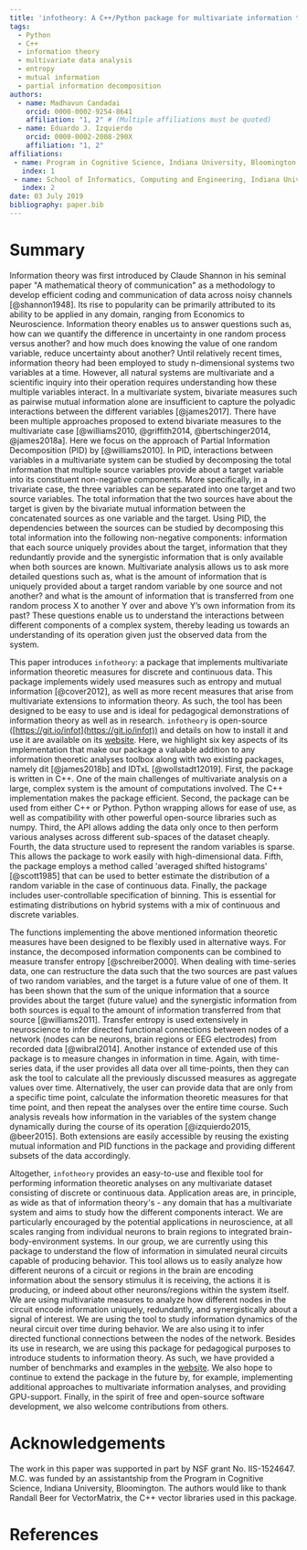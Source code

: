 ```yaml
---
title: 'infotheory: A C++/Python package for multivariate information theoretic analysis'
tags:
  - Python
  - C++
  - information theory
  - multivariate data analysis
  - entropy
  - mutual information
  - partial information decomposition
authors:
  - name: Madhavun Candadai
    orcid: 0000-0002-9254-8641
    affiliation: "1, 2" # (Multiple affiliations must be quoted)
  - name: Eduardo J. Izquierdo
    orcid: 0000-0002-2008-290X
    affiliation: "1, 2"
affiliations:
 - name: Program in Cognitive Science, Indiana University, Bloomington, IN, U.S.A.
   index: 1
 - name: School of Informatics, Computing and Engineering, Indiana University, Bloomington, IN, U.S.A.
   index: 2
date: 03 July 2019
bibliography: paper.bib
---
```


# Summary

Information theory was first introduced by Claude Shannon in his seminal paper "A mathematical theory of communication" as a methodology to develop efficient coding and communication of data across noisy channels [@shannon1948]. Its rise to popularity can be primarily attributed to its ability to be applied in any domain, ranging from Economics to Neuroscience. Information theory enables us to answer questions such as, how can we quantify the difference in uncertainty in one random process versus another? and how much does knowing the value of one random variable, reduce uncertainty about another? Until relatively recent times, information theory had been employed to study n-dimensional systems two variables at a time. However, all natural systems are multivariate and a scientific inquiry into their operation requires understanding how these multiple variables interact. In a multivariate system, bivariate measures such as pairwise mutual information alone are insufficient to capture the polyadic interactions between the different variables [@james2017]. There have been multiple approaches proposed to extend bivariate measures to the multivariate case [@williams2010, @griffith2014, @bertschinger2014, @james2018a]. Here we focus on the approach of Partial Information Decomposition (PID) by [@williams2010]. In PID, interactions between variables in a multivariate system can be studied by decomposing the total information that multiple source variables provide about a target variable into its constituent non-negative components. More specifically, in a trivariate case, the three variables can be separated into one target and two source variables. The total information that the two sources have about the target is given by the bivariate mutual information between the concatenated sources as one variable and the target. Using PID, the dependencies between the sources can be studied by decomposing this total information into the following non-negative components: information that each source uniquely provides about the target, information that they redundantly provide and the synergistic information that is only available when both sources are known. Multivariate analysis allows us to ask more detailed questions such as, what is the amount of information that is uniquely provided about a target random variable by one source and not another? and what is the amount of information that is transferred from one random process X to another Y over and above Y’s own information from its past? These questions enable us to understand the interactions between different components of a complex system, thereby leading us towards an understanding of its operation given just the observed data from the system.

This paper introduces ``infotheory``: a package that implements multivariate information theoretic measures for discrete and continuous data. This package implements widely used measures such as entropy and mutual information [@cover2012], as well as more recent measures that arise from multivariate extensions to information theory.
As such, the tool has been designed to be easy to use and is ideal for pedagogical demonstrations of information theory as well as in research.
``infotheory`` is open-source ([https://git.io/infot](https://git.io/infot)) and details on how to install it and use it are available on its [website](http://mcandadai.com/infotheory/).
Here, we highlight six key aspects of its implementation that make our package a valuable addition to any information theoretic analyses toolbox along with two existing packages, namely dit [@james2018b] and IDTxL [@wollstadt12019].
First, the package is written in C++. One of the main challenges of multivariate analysis on a large, complex system is the amount of computations involved. The C++ implementation makes the package efficient.
Second, the package can be used from either C++ or Python. Python wrapping allows for ease of use, as well as compatibility with other powerful open-source libraries such as numpy.
Third, the API allows adding the data only once to then perform various analyses across different sub-spaces of the dataset cheaply.
Fourth, the data structure used to represent the random variables is sparse. This allows the package to work easily with high-dimensional data.
Fifth, the package employs a method called 'averaged shifted histograms' [@scott1985] that can be used to better estimate the distribution of a random variable in the case of continuous data.
Finally, the package includes user-controllable specification of binning. This is essential for estimating distributions on hybrid systems with a mix of continuous and discrete variables.

The functions implementing the above mentioned information theoretic measures have been designed to be flexibly used in alternative ways. For instance, the decomposed information components can be combined to measure transfer entropy [@schreiber2000]. When dealing with time-series data, one can restructure the data such that the two sources are past values of two random variables, and the target is a future value of one of them. It has been shown that the sum of the unique information that a source provides about the target (future value) and the synergistic information from both sources is equal to the amount of information transferred from that source [@williams2011]. Transfer entropy is used extensively in neuroscience to infer directed functional connections between nodes of a network (nodes can be neurons, brain regions or EEG electrodes) from recorded data [@wibral2014]. Another instance of extended use of this package is to measure changes in information in time. Again, with time-series data, if the user provides all data over all time-points, then they can ask the tool to calculate all the previously discussed measures as aggregate values over time. Alternatively, the user can provide data that are only from a specific time point, calculate the information theoretic measures for that time point, and then repeat the analyses over the entire time course. Such analysis reveals how information in the variables of the system change dynamically during the course of its operation [@izquierdo2015, @beer2015]. Both extensions are easily accessible by reusing the existing mutual information and PID functions in the package and providing different subsets of the data accordingly.

Altogether, ``infotheory`` provides an easy-to-use and flexible tool for performing information theoretic analyses on any multivariate dataset consisting of discrete or continuous data. Application areas are, in principle, as wide as that of information theory's - any domain that has a multivariate system and aims to study how the different components interact. We are particularly encouraged by the potential applications in neuroscience, at all scales ranging from individual neurons to brain regions to integrated brain-body-environment systems. In our group, we are currently using this package to understand the flow of information in simulated neural circuits capable of producing behavior. This tool allows us to easily analyze how different neurons of a circuit or regions in the brain are encoding information about the sensory stimulus it is receiving, the actions it is producing, or indeed about other neurons/regions within the system itself. We are using multivariate measures to analyze how different nodes in the circuit encode information uniquely, redundantly, and synergistically about a signal of interest. We are using the tool to study information dynamics of the neural circuit over time during behavior. We are also using it to infer directed functional connections between the nodes of the network. Besides its use in research, we are using this package for pedagogical purposes to introduce students to information theory. As such, we have provided a number of benchmarks and examples in the [website](http://mcandadai.com/infotheory/). We also hope to continue to extend the package in the future by, for example, implementing additional approaches to multivariate information analyses, and providing GPU-support. Finally, in the spirit of free and open-source software development, we also welcome contributions from others.

# Acknowledgements

The work in this paper was supported in part by NSF grant No. IIS-1524647. M.C. was funded by an assistantship from the Program in Cognitive Science, Indiana University, Bloomington. The authors would like to thank Randall Beer for VectorMatrix, the C++ vector libraries used in this package.

# References

